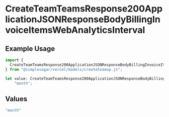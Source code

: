 # CreateTeamTeamsResponse200ApplicationJSONResponseBodyBillingInvoiceItemsWebAnalyticsInterval

## Example Usage

```typescript
import {
  CreateTeamTeamsResponse200ApplicationJSONResponseBodyBillingInvoiceItemsWebAnalyticsInterval,
} from "@simplesagar/vercel/models/createteamop.js";

let value: CreateTeamTeamsResponse200ApplicationJSONResponseBodyBillingInvoiceItemsWebAnalyticsInterval =
    "month";
```

## Values

```typescript
"month"
```